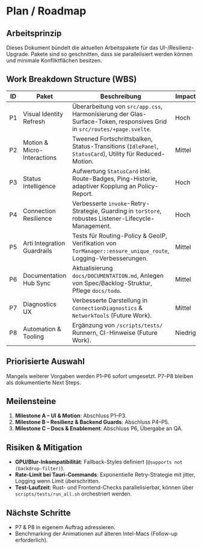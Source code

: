 # Plan / Roadmap

## Arbeitsprinzip
Dieses Dokument bündelt die aktuellen Arbeitspakete für das UI-/Resilienz-Upgrade. Pakete sind so geschnitten, dass sie parallelisiert werden können und minimale Konfliktflächen besitzen.

## Work Breakdown Structure (WBS)

| ID | Paket | Beschreibung | Impact | Konfliktrisiko |
|----|-------|--------------|--------|----------------|
| P1 | Visual Identity Refresh | Überarbeitung von `src/app.css`, Harmonisierung der Glas-Surface-Token, responsives Grid in `src/routes/+page.svelte`. | Hoch | Mittel |
| P2 | Motion & Micro-Interactions | Tweened Fortschrittsbalken, Status-Transitions (`IdlePanel`, `StatusCard`), Utility für Reduced-Motion. | Mittel | Niedrig |
| P3 | Status Intelligence | Aufwertung `StatusCard` inkl. Route-Badges, Ping-Historie, adaptiver Kopplung an Policy-Report. | Hoch | Mittel |
| P4 | Connection Resilience | Verbesserte `invoke`-Retry-Strategie, Guarding in `torStore`, robustes Listener-Lifecycle-Management. | Hoch | Niedrig |
| P5 | Arti Integration Guardrails | Tests für Routing-Policy & GeoIP, Verifikation von `TorManager::ensure_unique_route`, Logging-Verbesserungen. | Mittel | Niedrig |
| P6 | Documentation Hub Sync | Aktualisierung `docs/DOCUMENTATION.md`, Anlegen von Spec/Backlog-Struktur, Pflege `docs/todo`. | Mittel | Mittel |
| P7 | Diagnostics UX | Verbesserte Darstellung in `ConnectionDiagnostics` & `NetworkTools` (Future Work). | Mittel | Hoch |
| P8 | Automation & Tooling | Ergänzung von `/scripts/tests/` Runnern, CI-Hinweise (Future Work). | Niedrig | Niedrig |

## Priorisierte Auswahl
Mangels weiterer Vorgaben werden P1–P6 sofort umgesetzt. P7–P8 bleiben als dokumentierte Next Steps.

## Meilensteine
1. **Milestone A – UI & Motion**: Abschluss P1–P3.
2. **Milestone B – Resilienz & Backend Guards**: Abschluss P4–P5.
3. **Milestone C – Docs & Enablement**: Abschluss P6, Übergabe an QA.

## Risiken & Mitigation
- **GPU/Blur-Inkompatibilität**: Fallback-Styles definiert (`@supports not (backdrop-filter)`).
- **Rate-Limit bei Tauri-Commands**: Exponentielle Retry-Strategie mit jitter, Logging wenn Limit überschritten.
- **Test-Laufzeit**: Rust- und Frontend-Checks parallelisierbar, können über `scripts/tests/run_all.sh` orchestriert werden.

## Nächste Schritte
- P7 & P8 in eigenem Auftrag adressieren.
- Benchmarking der Animationen auf älteren Intel-Macs (Follow-up erforderlich).
